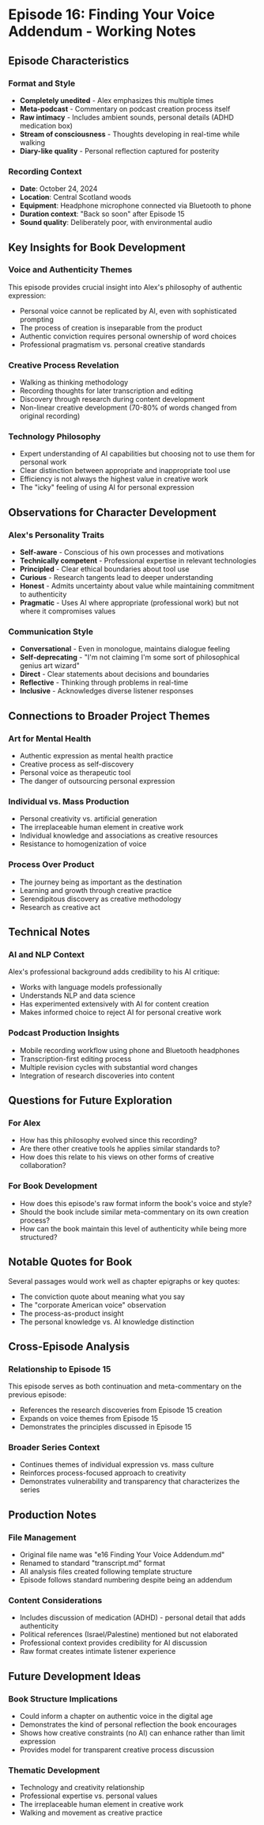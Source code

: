 # Episode 16: Finding Your Voice Addendum - Working Notes

## Episode Characteristics

### Format and Style
- **Completely unedited** - Alex emphasizes this multiple times
- **Meta-podcast** - Commentary on podcast creation process itself
- **Raw intimacy** - Includes ambient sounds, personal details (ADHD medication box)
- **Stream of consciousness** - Thoughts developing in real-time while walking
- **Diary-like quality** - Personal reflection captured for posterity

### Recording Context
- **Date**: October 24, 2024
- **Location**: Central Scotland woods
- **Equipment**: Headphone microphone connected via Bluetooth to phone
- **Duration context**: "Back so soon" after Episode 15
- **Sound quality**: Deliberately poor, with environmental audio

## Key Insights for Book Development

### Voice and Authenticity Themes
This episode provides crucial insight into Alex's philosophy of authentic expression:
- Personal voice cannot be replicated by AI, even with sophisticated prompting
- The process of creation is inseparable from the product
- Authentic conviction requires personal ownership of word choices
- Professional pragmatism vs. personal creative standards

### Creative Process Revelation
- Walking as thinking methodology
- Recording thoughts for later transcription and editing
- Discovery through research during content development
- Non-linear creative development (70-80% of words changed from original recording)

### Technology Philosophy
- Expert understanding of AI capabilities but choosing not to use them for personal work
- Clear distinction between appropriate and inappropriate tool use
- Efficiency is not always the highest value in creative work
- The "icky" feeling of using AI for personal expression

## Observations for Character Development

### Alex's Personality Traits
- **Self-aware** - Conscious of his own processes and motivations
- **Technically competent** - Professional expertise in relevant technologies
- **Principled** - Clear ethical boundaries about tool use
- **Curious** - Research tangents lead to deeper understanding
- **Honest** - Admits uncertainty about value while maintaining commitment to authenticity
- **Pragmatic** - Uses AI where appropriate (professional work) but not where it compromises values

### Communication Style
- **Conversational** - Even in monologue, maintains dialogue feeling
- **Self-deprecating** - "I'm not claiming I'm some sort of philosophical genius art wizard"
- **Direct** - Clear statements about decisions and boundaries
- **Reflective** - Thinking through problems in real-time
- **Inclusive** - Acknowledges diverse listener responses

## Connections to Broader Project Themes

### Art for Mental Health
- Authentic expression as mental health practice
- Creative process as self-discovery
- Personal voice as therapeutic tool
- The danger of outsourcing personal expression

### Individual vs. Mass Production
- Personal creativity vs. artificial generation
- The irreplaceable human element in creative work
- Individual knowledge and associations as creative resources
- Resistance to homogenization of voice

### Process Over Product
- The journey being as important as the destination
- Learning and growth through creative practice
- Serendipitous discovery as creative methodology
- Research as creative act

## Technical Notes

### AI and NLP Context
Alex's professional background adds credibility to his AI critique:
- Works with language models professionally
- Understands NLP and data science
- Has experimented extensively with AI for content creation
- Makes informed choice to reject AI for personal creative work

### Podcast Production Insights
- Mobile recording workflow using phone and Bluetooth headphones
- Transcription-first editing process
- Multiple revision cycles with substantial word changes
- Integration of research discoveries into content

## Questions for Future Exploration

### For Alex
- How has this philosophy evolved since this recording?
- Are there other creative tools he applies similar standards to?
- How does this relate to his views on other forms of creative collaboration?

### For Book Development
- How does this episode's raw format inform the book's voice and style?
- Should the book include similar meta-commentary on its own creation process?
- How can the book maintain this level of authenticity while being more structured?

## Notable Quotes for Book

Several passages would work well as chapter epigraphs or key quotes:
- The conviction quote about meaning what you say
- The "corporate American voice" observation
- The process-as-product insight
- The personal knowledge vs. AI knowledge distinction

## Cross-Episode Analysis

### Relationship to Episode 15
This episode serves as both continuation and meta-commentary on the previous episode:
- References the research discoveries from Episode 15 creation
- Expands on voice themes from Episode 15
- Demonstrates the principles discussed in Episode 15

### Broader Series Context
- Continues themes of individual expression vs. mass culture
- Reinforces process-focused approach to creativity
- Demonstrates vulnerability and transparency that characterizes the series

## Production Notes

### File Management
- Original file name was "e16 Finding Your Voice Addendum.md"
- Renamed to standard "transcript.md" format
- All analysis files created following template structure
- Episode follows standard numbering despite being an addendum

### Content Considerations
- Includes discussion of medication (ADHD) - personal detail that adds authenticity
- Political references (Israel/Palestine) mentioned but not elaborated
- Professional context provides credibility for AI discussion
- Raw format creates intimate listener experience

## Future Development Ideas

### Book Structure Implications
- Could inform a chapter on authentic voice in the digital age
- Demonstrates the kind of personal reflection the book encourages
- Shows how creative constraints (no AI) can enhance rather than limit expression
- Provides model for transparent creative process discussion

### Thematic Development
- Technology and creativity relationship
- Professional expertise vs. personal values
- The irreplaceable human element in creative work
- Walking and movement as creative practice
